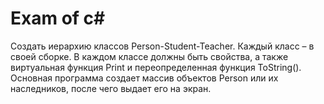 # Exam of c#
Создать иерархию классов Person-Student-Teacher. Каждый класс – в своей сборке. В каждом классе должны быть свойства, а также виртуальная функция Print и переопределенная функция ToString(). Основная программа создает массив объектов Person или их наследников, после чего выдает его на экран.